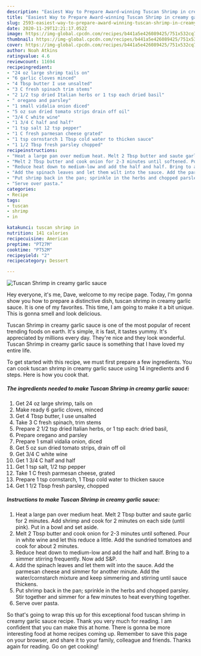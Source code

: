 ```yaml
---
description: "Easiest Way to Prepare Award-winning Tuscan Shrimp in creamy garlic sauce"
title: "Easiest Way to Prepare Award-winning Tuscan Shrimp in creamy garlic sauce"
slug: 2593-easiest-way-to-prepare-award-winning-tuscan-shrimp-in-creamy-garlic-sauce
date: 2020-11-29T12:21:17.052Z
image: https://img-global.cpcdn.com/recipes/b441a5e426089425/751x532cq70/tuscan-shrimp-in-creamy-garlic-sauce-recipe-main-photo.jpg
thumbnail: https://img-global.cpcdn.com/recipes/b441a5e426089425/751x532cq70/tuscan-shrimp-in-creamy-garlic-sauce-recipe-main-photo.jpg
cover: https://img-global.cpcdn.com/recipes/b441a5e426089425/751x532cq70/tuscan-shrimp-in-creamy-garlic-sauce-recipe-main-photo.jpg
author: Noah Atkins
ratingvalue: 4.6
reviewcount: 11694
recipeingredient:
- "24 oz large shrimp tails on"
- "6 garlic cloves minced"
- "4 Tbsp butter I use unsalted"
- "3 C fresh spinach trim stems"
- "2 1/2 tsp dried Italian herbs or 1 tsp each dried basil"
- " oregano and parsley"
- "1 small vidalia onion diced"
- "5 oz sun dried tomato strips drain off oil"
- "3/4 C white wine"
- "1 3/4 C half and half"
- "1 tsp salt 12 tsp pepper"
- "1 C fresh parmesan cheese grated"
- "1 tsp cornstarch 1 Tbsp cold water to thicken sauce"
- "1 1/2 Tbsp fresh parsley chopped"
recipeinstructions:
- "Heat a large pan over medium heat. Melt 2 Tbsp butter and saute garlic for 2 minutes. Add shrimp and cook for 2 minutes on each side (until pink). Put in a bowl and set aside."
- "Melt 2 Tbsp butter and cook onion for 2-3 minutes until softened. Pour in white wine and let this reduce a little. Add the sundried tomatoes and cook for about 2 minutes."
- "Reduce heat down to medium-low and add the half and half. Bring to a simmer stirring frequently. Now add S&amp;P."
- "Add the spinach leaves and let them wilt into the sauce. Add the parmesan cheese and simmer for another minute. Add the water/cornstarch mixture and keep simmering and stirring until sauce thickens."
- "Put shrimp back in the pan; sprinkle in the herbs and chopped parsley. Stir together and simmer for a few minutes to heat everything together."
- "Serve over pasta."
categories:
- Recipe
tags:
- tuscan
- shrimp
- in

katakunci: tuscan shrimp in 
nutrition: 141 calories
recipecuisine: American
preptime: "PT27M"
cooktime: "PT52M"
recipeyield: "2"
recipecategory: Dessert

---
```



![Tuscan Shrimp in creamy garlic sauce](https://img-global.cpcdn.com/recipes/b441a5e426089425/751x532cq70/tuscan-shrimp-in-creamy-garlic-sauce-recipe-main-photo.jpg)

Hey everyone, it's me, Dave, welcome to my recipe page. Today, I'm gonna show you how to prepare a distinctive dish, tuscan shrimp in creamy garlic sauce. It is one of my favorites. This time, I am going to make it a bit unique. This is gonna smell and look delicious.



Tuscan Shrimp in creamy garlic sauce is one of the most popular of recent trending foods on earth. It's simple, it is fast, it tastes yummy. It's appreciated by millions every day. They're nice and they look wonderful. Tuscan Shrimp in creamy garlic sauce is something that I have loved my entire life.


To get started with this recipe, we must first prepare a few ingredients. You can cook tuscan shrimp in creamy garlic sauce using 14 ingredients and 6 steps. Here is how you cook that.

<!--inarticleads1-->

##### The ingredients needed to make Tuscan Shrimp in creamy garlic sauce:

1. Get 24 oz large shrimp, tails on
1. Make ready 6 garlic cloves, minced
1. Get 4 Tbsp butter, I use unsalted
1. Take 3 C fresh spinach, trim stems
1. Prepare 2 1/2 tsp dried Italian herbs, or 1 tsp each: dried basil,
1. Prepare  oregano and parsley
1. Prepare 1 small vidalia onion, diced
1. Get 5 oz sun dried tomato strips, drain off oil
1. Get 3/4 C white wine
1. Get 1 3/4 C half and half
1. Get 1 tsp salt, 1/2 tsp pepper
1. Take 1 C fresh parmesan cheese, grated
1. Prepare 1 tsp cornstarch, 1 Tbsp cold water to thicken sauce
1. Get 1 1/2 Tbsp fresh parsley, chopped




<!--inarticleads2-->

##### Instructions to make Tuscan Shrimp in creamy garlic sauce:

1. Heat a large pan over medium heat. Melt 2 Tbsp butter and saute garlic for 2 minutes. Add shrimp and cook for 2 minutes on each side (until pink). Put in a bowl and set aside.
1. Melt 2 Tbsp butter and cook onion for 2-3 minutes until softened. Pour in white wine and let this reduce a little. Add the sundried tomatoes and cook for about 2 minutes.
1. Reduce heat down to medium-low and add the half and half. Bring to a simmer stirring frequently. Now add S&amp;P.
1. Add the spinach leaves and let them wilt into the sauce. Add the parmesan cheese and simmer for another minute. Add the water/cornstarch mixture and keep simmering and stirring until sauce thickens.
1. Put shrimp back in the pan; sprinkle in the herbs and chopped parsley. Stir together and simmer for a few minutes to heat everything together.
1. Serve over pasta.




So that's going to wrap this up for this exceptional food tuscan shrimp in creamy garlic sauce recipe. Thank you very much for reading. I am confident that you can make this at home. There is gonna be more interesting food at home recipes coming up. Remember to save this page on your browser, and share it to your family, colleague and friends. Thanks again for reading. Go on get cooking!
